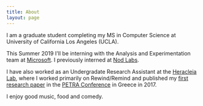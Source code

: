 ```yaml
---
title: About
layout: page
---
```


I am a graduate student completing my MS in Computer Science at University of California Los Angeles (UCLA).

This Summer 2019 I'll be interning with the Analysis and Experimentation team at <a href="https://microsoft.com/" target="_blank">Microsoft</a>. I previously interned at <a href="https://nod.com/" target="_blank">Nod Labs</a>.

I have also worked as an Undergradate Research Assistant at the <a href="https://heracleia.uta.edu/" target="_blank">Heracleia Lab</a>, where I worked primarily on Rewind/Remind and published my <a href="https://dl.acm.org/citation.cfm?id=3076178" target="_blank">first research paper</a> in the <a href="https://dl.acm.org/event.cfm?id=RE196" target="_blank">PETRA Conference</a> in Greece in 2017.

I enjoy good music, food and comedy. 

<ul>
</ul>
